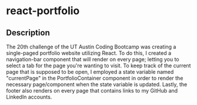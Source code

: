 # react-portfolio

## Description
The 20th challenge of the UT Austin Coding Bootcamp was creating a single-paged portfolio website utilizing React. To do this, I created a navigation-bar component that will render on every page; letting you to select a tab for the page you're wanting to visit. To keep track of the current page that is supposed to be open, I employed a state variable named "currentPage" in the PortfolioContainer component in order to render the necessary page/component when the state variable is updated. Lastly, the footer also renders on every page that contains links to my GitHub and LinkedIn accounts.
